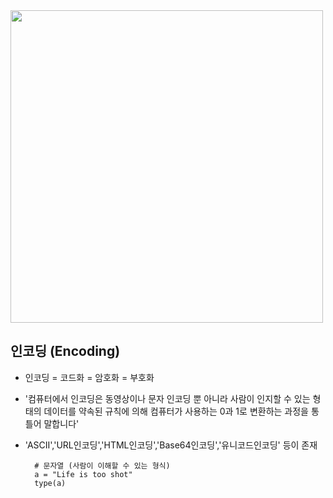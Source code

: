 <img src='img/befunky-collagepython-1024x767.png' width='500' height='500'/>

## 인코딩 (Encoding)   
- 인코딩 = 코드화 = 암호화 = 부호화
- '컴퓨터에서 인코딩은 동영상이나 문자 인코딩 뿐 아니라 사람이 인지할 수 있는 형태의 데이터를 약속된 규칙에 의해 컴퓨터가 사용하는 0과 1로 변환하는 과정을 통틀어 말합니다'
- 'ASCII','URL인코딩','HTML인코딩','Base64인코딩','유니코드인코딩' 등이 존재

  		# 문자열 (사람이 이해할 수 있는 형식)
  		a = "Life is too shot"
  		type(a)

